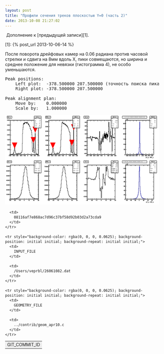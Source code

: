 ```yaml
---
layout: post
title: "Профили сечения треков плоскостью Y=0 (часть 2)"
date: 2013-10-08 21:27:02
---
```


 Дополнение к [предыдущей записи][1].

 [1]: {% post_url 2013-10-06-14 %}

После поворота дрейфовых камер на 0.06 радиана против часовой стрелки и сдвига на 8мм вдоль X, пики совмещаются, но ширина и среднее положение для невязки (гистограмма 4), не особо уменьшаются.

<pre>Peak positions:
	Left plot:	-378.500000	207.500000 (точность поиска пика +-0.5 мм)
	Right plot:	-378.500000	207.500000

Peak alignment plan:
	Move by:	0.000000
	Scale by:	1.000000</pre>

[<img src="/assets/track_plane_section3.svg" alt="" width="567" height="293" />][2]

 [2]: /assets/track_plane_section3.svg

<table style="width: 686px;" border="0">
  <tbody>
    <tr style="background-color: rgba(0, 0, 0, 0.0625); background-position: initial initial; background-repeat: initial initial;">
      <td>
        GIT_COMMIT_ID
      </td>
      
      <td>
        08116af7e868ac7d96c37bf58d92b03d2a73cda9
      </td>
    </tr>
    
    <tr style="background-color: rgba(0, 0, 0, 0.0625); background-position: initial initial; background-repeat: initial initial;">
      <td>
        INPUT_FILE
      </td>
      
      <td>
        /Users/veprbl/26061082.dat
      </td>
    </tr>
    
    <tr style="background-color: rgba(0, 0, 0, 0.0625); background-position: initial initial; background-repeat: initial initial;">
      <td>
        GEOMETRY_FILE
      </td>
      
      <td>
        ../contrib/geom_apr10.c
      </td>
    </tr>
  </tbody>
</table>

 

 

